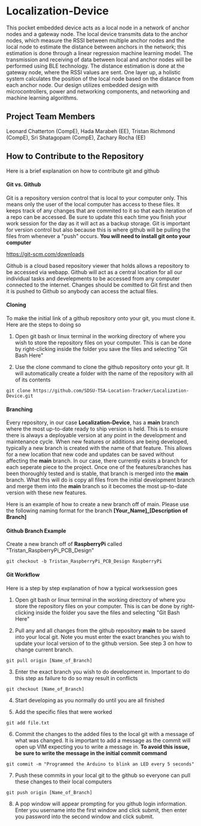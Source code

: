 # Localization-Device
This pocket embedded device acts as a local node in a network of anchor nodes and a gateway node. The local device transmits data to the anchor nodes, which measure the RSSI between multiple anchor nodes and the local node to estimate the distance between anchors in the network; this estimation is done through a linear regression machine learning model. The transmission and receiving of data between local and anchor nodes will be performed using BLE technology. The distance estimation is done at the gateway node, where the RSSI values are sent. One layer up, a holistic system calculates the position of the local node based on the distance from each anchor node. Our design utilizes embedded design with microcontrollers, power and networking components, and networking and machine learning algorithms. 

## Project Team Members
Leonard Chatterton (CompE), Hada Marabeh (EE), Tristan Richmond (CompE), Sri Shatagopam (CompE), Zachary Rocha (EE)
 
## How to Contribute to the Repository
Here is a brief explanation on how to contribute git and github

#### Git vs. Github
Git is a repository version control that is local to your computer only. This means only the user of the local computer has access to these files. It keeps track of any changes that are commited to it so that each iteration of a repo can be accessed. Be sure to update this each time you finish your work session for the day as it will act as a backup storage. Git is important for version control but also because this is where github will be pulling the files from whenever a "push" occurs. **You will need to install git onto your computer**

https://git-scm.com/downloads

Github is a cloud based repository viewer that holds allows a repository to be accessed via webapp. Github will act as a central location for all our individual tasks and develepments to be accessed from any computer connected to the internet. Changes should be comitted to Git first and then it is pushed to Github so anybody can access the actual files. 

#### Cloning
To make the initial link of a github repository onto your git, you must clone it. Here are the steps to doing so

1. Open git bash or linux terminal in the working directory of where you wish to store the repository files on your computer. This is can be done by right-clicking inside the folder you save the files and selecting "Git Bash Here"

2. Use the clone command to clone the github repository onto your git. It will automatically create a folder with the name of the repository with all of its contents
```
git clone https://github.com/SDSU-TSA-Location-Tracker/Localization-Device.git
```

#### Branching
Every repository, in our case **Localization-Device**, has a **main** branch where the most up-to-date ready to ship version is held. This is to ensure there is always a deployable version at any point in the development and maintenance cycle. When new features or additions are being developed, typically a new branch is created with the name of that feature. This allows for a new location that new code and updates can be saved without affecting the **main** branch. In our case, there currently exists a branch for each seperate piece to the project. Once one of the features/branches has been thoroughly tested and is stable, that branch is merged into the **main** branch. What this will do is copy all files from the initial development branch and merge them into the **main** branch so it becomes the most up-to-date version with these new features.

Here is an example of how to create a new branch off of main. Please use the following naming format for the branch **[Your_Name]_[Description of Branch]**

#### Github Branch Example

Create a new branch off of **RaspberryPi** called "Tristan_RaspberryPi_PCB_Design"

```
git checkout -b Tristan_RaspberryPi_PCB_Design RaspberryPi
```

#### Git Workflow

Here is a step by step explanation of how a typical worksession goes

1. Open git bash or linux terminal in the working directory of where you store the repository files on your computer. This is can be done by right-clicking inside the folder you save the files and selecting "Git Bash Here"


2. Pull any and all changes from the github repository **main** to be saved into your local git. Note you must enter the exact branches you wish to update your local version of to the github version. See step 3 on how to change current branch. 
```
git pull origin [Name_of_Branch]
```

3. Enter the exact branch you wish to do development in. Important to do this step as failure to do so may result in conflicts
```
git checkout [Name_of_Branch]
```

4. Start developing as you normally do until you are all finished


5. Add the specific files that were worked
```
git add file.txt
```

6. Commit the changes to the added files to the local git with a message of what was changed. It is important to add a message as the commit will open up VIM expecting you to write a message in. **To avoid this issue, be sure to write the message in the initial commit command**
```
git commit -m "Programmed the Arduino to blink an LED every 5 seconds"
```


7. Push these commits in your local git to the github so everyone can pull these changes to their local computers
```
git push origin [Name_of_Branch]
```

8. A pop window will appear prompting for you github login information. Enter you username into the first window and click submit, then enter you password into the second window and click submit.


